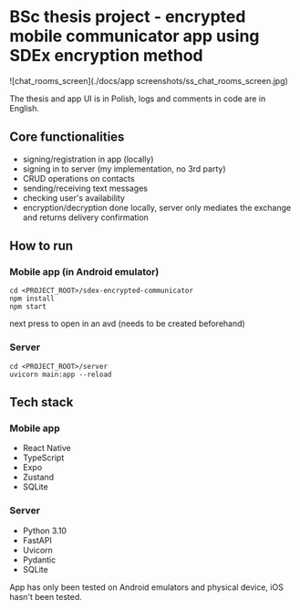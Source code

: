 # BSc thesis project - encrypted mobile communicator app using SDEx encryption method

![chat_rooms_screen](./docs/app screenshots/ss_chat_rooms_screen.jpg)

The thesis and app UI is in Polish, logs and comments in code are in English.

## Core functionalities

- signing/registration in app (locally)
- signing in to server (my implementation, no 3rd party)
- CRUD operations on contacts
- sending/receiving text messages
- checking user's availability
- encryption/decryption done locally, server only mediates the exchange and returns delivery confirmation

## How to run

### Mobile app (in Android emulator)

```shell
cd <PROJECT_ROOT>/sdex-encrypted-communicator
npm install
npm start
```

next press <a> to open in an avd (needs to be created beforehand)

### Server

```shell
cd <PROJECT_ROOT>/server
uvicorn main:app --reload
```

## Tech stack

### Mobile app

- React Native
- TypeScript
- Expo
- Zustand
- SQLite

### Server

- Python 3.10
- FastAPI
- Uvicorn
- Pydantic
- SQLite

App has only been tested on Android emulators and physical device, iOS hasn't been tested.
